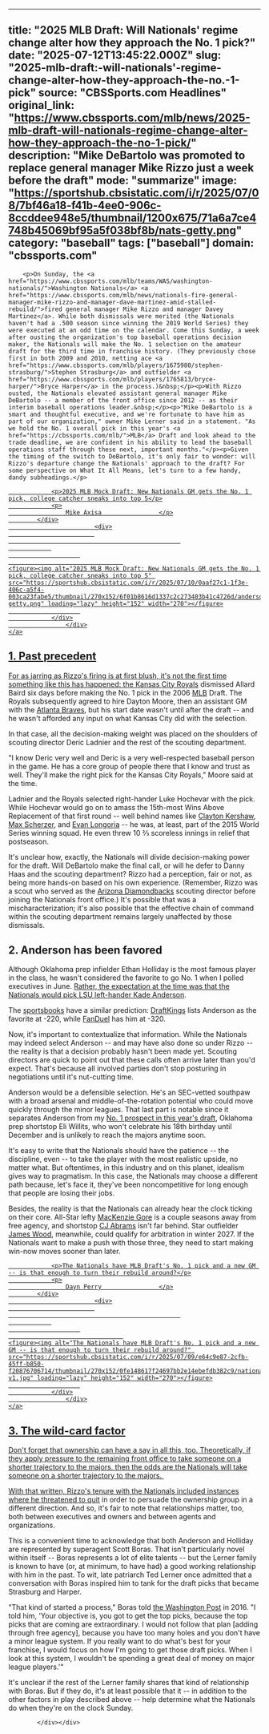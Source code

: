 ---
   title: "2025 MLB Draft: Will Nationals' regime change alter how they approach the No. 1 pick?"
   date: "2025-07-12T13:45:22.000Z"
   slug: "2025-mlb-draft:-will-nationals'-regime-change-alter-how-they-approach-the-no.-1-pick"
   source: "CBSSports.com Headlines"
   original_link: "https://www.cbssports.com/mlb/news/2025-mlb-draft-will-nationals-regime-change-alter-how-they-approach-the-no-1-pick/"
   description: "Mike DeBartolo was promoted to replace general manager Mike Rizzo just a week before the draft"
   mode: "summarize"
   image: "https://sportshub.cbsistatic.com/i/r/2025/07/08/7bf46a18-f41b-4ee0-906c-8ccddee948e5/thumbnail/1200x675/71a6a7ce4748b45069bf95a5f038bf8b/nats-getty.png"
   category: "baseball"
   tags: ["baseball"]
   domain: "cbssports.com"
  ---
  <div id="readability-page-1" class="page"><div>
        
        
                            
                
        <p>On Sunday, the <a href="https://www.cbssports.com/mlb/teams/WAS/washington-nationals/">Washington Nationals</a> <a href="https://www.cbssports.com/mlb/news/nationals-fire-general-manager-mike-rizzo-and-manager-dave-martinez-amid-stalled-rebuild/">fired general manager Mike Rizzo and manager Davey Martinez</a>. While both dismissals were merited (the Nationals haven't had a .500 season since winning the 2019 World Series) they were executed at an odd time on the calendar. Come this Sunday, a week after ousting the organization's top baseball operations decision maker, the Nationals will make the No. 1 selection on the amateur draft for the third time in franchise history. (They previously chose first in both 2009 and 2010, netting ace <a href="https://www.cbssports.com/mlb/players/1675980/stephen-strasburg/">Stephen Strasburg</a> and outfielder <a href="https://www.cbssports.com/mlb/players/1765813/bryce-harper/">Bryce Harper</a> in the process.)&nbsp;</p><p>With Rizzo ousted, the Nationals elevated assistant general manager Mike DeBartolo -- a member of the front office since 2012 -- as their interim baseball operations leader.&nbsp;</p><p>"Mike DeBartolo is a smart and thoughtful executive, and we're fortunate to have him as part of our organization," owner Mike Lerner said in a statement. "As we hold the No. 1 overall pick in this year's <a href="https://cbssports.com/mlb/">MLB</a> Draft and look ahead to the trade deadline, we are confident in his ability to lead the baseball operations staff through these next, important months."</p><p>Given the timing of the switch to DeBartolo, it's only fair to wonder: will Rizzo's departure change the Nationals' approach to the draft? For some perspective on What It All Means, let's turn to a few handy, dandy subheadings.</p>
        

<a href="https://www.cbssports.com/mlb/news/2025-mlb-mock-draft-new-nationals-gm-gets-the-no-1-pick-college-catcher-sneaks-into-top-5/" target="_blank">
        <div>
            <div>
                
                <p>2025 MLB Mock Draft: New Nationals GM gets the No. 1 pick, college catcher sneaks into top 5</p>
                <p>
                    Mike Axisa                </p>
            </div>
                            <div>
                            
                                                    
                
                        
                                    
    <figure><img alt="2025 MLB Mock Draft: New Nationals GM gets the No. 1 pick, college catcher sneaks into top 5" src="https://sportshub.cbsistatic.com/i/r/2025/07/10/0aaf27c1-1f3e-406c-a5f4-003ca23fabe5/thumbnail/270x152/6f01b8616d1337c2c273403b41c4726d/anderson-getty.png" loading="lazy" height="152" width="270"></figure>
                        
                </div>
                    </div>
    </a>
<h2>1. Past precedent</h2><p>For as jarring as Rizzo's firing is at first blush, it's not the first time something like this has happened: the <a href="https://www.cbssports.com/mlb/teams/KC/kansas-city-royals/">Kansas City Royals</a> dismissed Allard Baird six days before making the No. 1 pick in the 2006 <a href="https://cbssports.com/mlb/">MLB</a> Draft. The Royals subsequently agreed to hire Dayton Moore, then an assistant GM with the <a href="https://www.cbssports.com/mlb/teams/ATL/atlanta-braves/">Atlanta Braves</a>, but his start date wasn't until after the draft -- and he wasn't afforded any input on what Kansas City did with the selection.</p><p>In that case, all the decision-making weight was placed on the shoulders of scouting director Deric Ladnier and the rest of the scouting department.</p><p>"I know Deric very well and Deric is a very well-respected baseball person in the game. He has a core group of people there that I know and trust as well. They'll make the right pick for the Kansas City Royals," Moore said at the time.</p>
        

<p>Ladnier and the Royals selected right-hander Luke Hochevar with the pick. While Hochevar would go on to amass the 15th-most Wins Above Replacement of that first round -- well behind names like <a href="https://www.cbssports.com/mlb/players/1221725/clayton-kershaw/">Clayton Kershaw</a>, <a href="https://www.cbssports.com/mlb/players/1225651/max-scherzer/">Max Scherzer</a>, and <a href="https://www.cbssports.com/mlb/players/1114751/evan-longoria/">Evan Longoria</a> -- he was, at least, part of the 2015 World Series winning squad. He even threw 10 ⅔ scoreless innings in relief that postseason.&nbsp;</p><p>It's unclear how, exactly, the Nationals will divide decision-making power for the draft. Will DeBartolo make the final call, or will he defer to Danny Haas and the scouting department? Rizzo had a perception, fair or not, as being more hands-on based on his own experience. (Remember, Rizzo was a scout who served as the <a href="https://www.cbssports.com/mlb/teams/ARI/arizona-diamondbacks/">Arizona Diamondbacks</a> scouting director before joining the Nationals front office.) It's possible that was a mischaracterization; it's also possible that the effective chain of command within the scouting department remains largely unaffected by those dismissals.&nbsp;</p><h2>2. Anderson has been favored</h2><p>Although Oklahoma prep infielder Ethan Holliday is the most famous player in the class, he wasn't considered the favorite to go No. 1 when I polled executives in June. <a href="https://www.cbssports.com/mlb/news/2025-mlb-draft-rankings-top-30-players-in-class-including-eli-willits-jamie-arnold-ethan-holliday-and-more/">Rather, the expectation at the time was that the Nationals would pick LSU left-hander Kade Anderson</a>.</p>
        

<p>The <a href="https://www.cbssports.com/betting/news/best-betting-apps/">sportsbooks</a> have a similar prediction: <a href="https://www.cbssports.com/betting/news/draftkings-promo-code/">DraftKings</a> lists Anderson as the favorite at -220, while <a href="https://www.cbssports.com/betting/news/fanduel-promo-code/">FanDuel</a> has him at -320.</p><p>Now, it's important to contextualize that information. While the Nationals may indeed select Anderson -- and may have also done so under Rizzo -- the reality is that a decision probably hasn't been made yet. Scouting directors are quick to point out that these calls often arrive later than you'd expect. That's because all involved parties don't stop posturing in negotiations until it's nut-cutting time.</p><p>Anderson would be a defensible selection. He's an SEC-vetted southpaw with a broad arsenal and middle-of-the-rotation potential who could move quickly through the minor leagues. That last part is notable since it separates Anderson from my <span><a href="https://www.cbssports.com/mlb/news/2025-mlb-draft-rankings-top-30-players-in-class-including-eli-willits-jamie-arnold-ethan-holliday-and-more/" target="_blank">No. 1 prospect in this year's draft</a></span>, Oklahoma prep shortstop Eli Willits, who won't celebrate his 18th birthday until December and is unlikely to reach the majors anytime soon.</p>
        

<p>It's easy to write that the Nationals should have the patience -- the discipline, even -- to take the player with the most realistic upside, no matter what. But oftentimes, in this industry and on this planet, idealism gives way to pragmatism. In this case, the Nationals may choose a different path because, let's face it, they've been noncompetitive for long enough that people are losing their jobs.</p><p>Besides, the reality is that the Nationals can already hear the clock ticking on their core. All-Star lefty <a href="https://www.cbssports.com/mlb/players/2835055/mackenzie-gore/">MacKenzie Gore</a> is a couple seasons away from free agency, and shortstop <a href="https://www.cbssports.com/mlb/players/3117475/cj-abrams/">CJ Abrams</a> isn't far behind. Star outfielder <a href="https://www.cbssports.com/mlb/players/26911704/james-wood/">James Wood</a>, meanwhile, could qualify for arbitration in winter 2027. If the Nationals want to make a push with those three, they need to start making win-now moves sooner than later.</p><a href="https://www.cbssports.com/mlb/news/the-nationals-have-mlb-drafts-no-1-pick-and-a-new-gm-is-that-enough-to-turn-their-rebuild-around/" target="_blank">
        <div>
            <div>
                
                <p>The Nationals have MLB Draft's No. 1 pick and a new GM -- is that enough to turn their rebuild around?</p>
                <p>
                    Dayn Perry                </p>
            </div>
                            <div>
                            
                                                    
                
                        
                                    
    <figure><img alt="The Nationals have MLB Draft's No. 1 pick and a new GM -- is that enough to turn their rebuild around?" src="https://sportshub.cbsistatic.com/i/r/2025/07/09/e64c9e87-2cfb-45ff-b850-f20876706714/thumbnail/270x152/0fe148617f24697bb2e14ebefdb382c9/nationalsfranchise-v1.jpg" loading="lazy" height="152" width="270"></figure>
                        
                </div>
                    </div>
    </a>
<h2>3. The wild-card factor</h2><p>Don't forget that ownership can have a say in all this, too. Theoretically, if they apply pressure to the remaining front office to take someone on a shorter trajectory to the majors, then the odds are the Nationals will take someone on a shorter trajectory to the majors.&nbsp;</p>
        

<p>With that written, Rizzo's tenure with the Nationals included instances where he <a href="https://www.foxsports.com/stories/other/when-mike-rizzo-almost-quit-over-doug-fister" target="_blank" rel="nofollow">threatened to quit</a> in order to persuade the ownership group in a different direction. And so, it's fair to note that relationships matter, too, both between executives and owners and between agents and organizations.&nbsp;</p><p>This is a convenient time to acknowledge that both Anderson and Holliday are represented by superagent Scott Boras. That isn't particularly novel within itself -- Boras represents a lot of elite talents -- but the Lerner family is known to have (or, at minimum, to have had) a good working relationship with him in the past. To wit, late patriarch Ted Lerner once admitted that a conversation with Boras inspired him to tank for the draft picks that became Strasburg and Harper.</p><p>"That kind of started a process," Boras told <a href="https://www.washingtonpost.com/news/sports/wp/2016/02/22/that-time-scott-boras-told-ted-lerner-the-nationals-should-tank/" target="_blank">the Washington Post</a>&nbsp;in 2016. "I told him, 'Your objective is, you got to get the top picks, because the top picks that are coming are extraordinary. I would not follow that plan [adding through free agency], because you have too many holes and you don't have a minor league system. If you really want to do what's best for your franchise, I would focus on how I'm going to get those draft picks. When I look at this system, I wouldn't be spending a great deal of money on major league players.'"</p>
        

<p>It's unclear if the rest of the Lerner family shares that kind of relationship with Boras. But if they do, it's at least possible that it -- in addition to the other factors in play described above -- help determine what the Nationals do when they're on the clock Sunday.</p>


        
            </div></div>